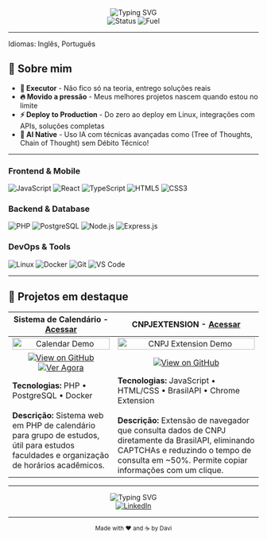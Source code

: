 <div align="center">
  <img src="https://readme-typing-svg.herokuapp.com?font=Fira+Code&weight=500&size=28&pause=1000&color=00D4FF&center=true&vCenter=true&width=600&height=100&lines=Ol%C3%A1%2C+eu+sou+o+Davi+%F0%9F%91%8B;Full+Stack+Developer;AI+Enthusiast;Problem+Solver" alt="Typing SVG" />
</div>

<div align="center">
  <img src="https://img.shields.io/badge/Status-Busy%20Building-00D4FF?style=flat-square" alt="Status" />
  <img src="https://img.shields.io/badge/Fuel-Pressure-FF6B6B?style=flat-square" alt="Fuel" />
</div>

---
Idiomas: Inglês, Português

## 🚀 Sobre mim

- **🎯 Executor** - Não fico só na teoria, entrego soluções reais
- **🔥 Movido a pressão** - Meus melhores projetos nascem quando estou no limite
- **⚡ Deploy to Production** - Do zero ao deploy em Linux, integrações com APIs, soluções completas
- **🤖 AI Native** - Uso IA com técnicas avançadas como (Tree of Thoughts, Chain of Thought) sem Débito Técnico!
---

### **Frontend & Mobile**
![JavaScript](https://img.shields.io/badge/JavaScript-F7DF1E?style=for-the-badge&logo=javascript&logoColor=black)
![React](https://img.shields.io/badge/React-20232A?style=for-the-badge&logo=react&logoColor=61DAFB)
![TypeScript](https://img.shields.io/badge/TypeScript-007ACC?style=for-the-badge&logo=typescript&logoColor=white)
![HTML5](https://img.shields.io/badge/HTML5-E34F26?style=for-the-badge&logo=html5&logoColor=white)
![CSS3](https://img.shields.io/badge/CSS3-1572B6?style=for-the-badge&logo=css3&logoColor=white)

### **Backend & Database**
![PHP](https://img.shields.io/badge/PHP-777BB4?style=for-the-badge&logo=php&logoColor=white)
![PostgreSQL](https://img.shields.io/badge/PostgreSQL-316192?style=for-the-badge&logo=postgresql&logoColor=white)
![Node.js](https://img.shields.io/badge/Node.js-43853D?style=for-the-badge&logo=node.js&logoColor=white)
![Express.js](https://img.shields.io/badge/Express.js-404D59?style=for-the-badge&logo=express&logoColor=white)

### **DevOps & Tools**
![Linux](https://img.shields.io/badge/Linux-FCC624?style=for-the-badge&logo=linux&logoColor=black)
![Docker](https://img.shields.io/badge/Docker-2496ED?style=for-the-badge&logo=docker&logoColor=white)
![Git](https://img.shields.io/badge/Git-F05032?style=for-the-badge&logo=git&logoColor=white)
![VS Code](https://img.shields.io/badge/VS_Code-007ACC?style=for-the-badge&logo=visual-studio-code&logoColor=white)

---

## 🎯 Projetos em destaque

| **Sistema de Calendário** - [Acessar](https://calendario.treent.com.br) | **CNPJEXTENSION** - [Acessar](https://github.com/DaveSongnata/CNPJEXTENSION/) |
| --- | --- |
| <div align="center"><img src="https://github.com/DaveSongnata/calendar-raw/blob/main/public/2025-07-26%2002-55-01.gif" alt="Calendar Demo" width="100%" /></div> | <div align="center"><img src="https://raw.githubusercontent.com/DaveSongnata/CNPJEXTENSION/a2664574e7d39bbaed4eb1fb9763ed212b4159dc/public/2025-07-26%2003-51-33.gif" alt="CNPJ Extension Demo" width="100%" /></div> |
| <div align="center"><a href="https://github.com/DaveSongnata/calendar-raw" target="_blank"><img src="https://img.shields.io/badge/Ver%20Código-181717?style=for-the-badge&logo=github&logoColor=white" alt="View on GitHub" /></a> <a href="https://calendario.treent.com.br" target="_blank"><img src="https://img.shields.io/badge/Ver%20Agora-0077B5?style=for-the-badge&logo=vercel&logoColor=white" alt="Ver Agora" /></a></div> | <div align="center"><a href="https://github.com/DaveSongnata/CNPJEXTENSION/" target="_blank"><img src="https://img.shields.io/badge/Ver%20Código-181717?style=for-the-badge&logo=github&logoColor=white" alt="View on GitHub" /></a></div> |
| **Tecnologias:** PHP • PostgreSQL • Docker<br><br>**Descrição:** Sistema web em PHP de calendário para grupo de estudos, útil para estudos faculdades e organização de horários acadêmicos. | **Tecnologias:** JavaScript • HTML/CSS • BrasilAPI • Chrome Extension<br><br>**Descrição:** Extensão de navegador que consulta dados de CNPJ diretamente da BrasilAPI, eliminando CAPTCHAs e reduzindo o tempo de consulta em ~50%. Permite copiar informações com um clique. |

---

<div align="center">
  <img src="https://readme-typing-svg.herokuapp.com/?font=Fira+Code&weight=500&size=20&pause=1000&color=00D4FF&center=true&vCenter=true&width=800&height=50&lines=Pronto+para+construir+algo+Incr%C3%ADvel?+Entre%20em%20contato!%F0%9F%9A%80" alt="Typing SVG" />
</div>

<div align="center">
  <a href="https://www.linkedin.com/in/davisouza2/" target="_blank">
    <img src="https://img.shields.io/badge/LinkedIn-0077B5?style=for-the-badge&logo=linkedin&logoColor=white" alt="LinkedIn" />
  </a>
</div>

---

<div align="center">
  <sub>Made with ❤️ and ☕ by Davi</sub>
</div>

